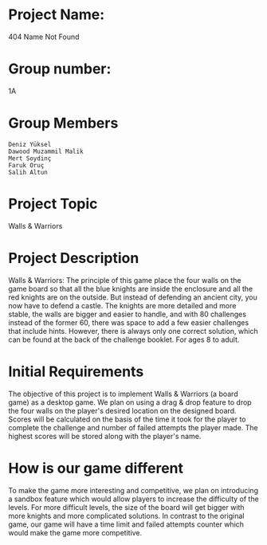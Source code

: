 # Project Name: 
404 Name Not Found
	
# Group number: 
1A
	
# Group Members
	Deniz Yüksel
	Dawood Muzammil Malik
	Mert Soydinç	
	Faruk Oruç	
	Salih Altun
	
# Project Topic
Walls & Warriors

# Project Description
Walls & Warriors: The principle of this game place the four walls on the game board so that all the blue knights are inside the enclosure and all the red knights are on the outside. But instead of defending an ancient city, you now have to defend a castle. The knights are more detailed and more stable, the walls are bigger and easier to handle, and with 80 challenges instead of the former 60, there was space to add a few easier challenges that include hints. However, there is always only one correct solution, which can be found at the back of the challenge booklet. For ages 8 to adult.
	
# Initial Requirements
The objective of this project is to implement Walls & Warriors (a board game) as a desktop game. 
We plan on using a drag & drop feature to drop the four walls on the player's desired location on the designed board. Scores will be calculated on the basis of the time it took for the player to complete the challenge and number of failed attempts the player made. The highest scores will be stored along with the player's name. 
	
# How is our game different
To make the game more interesting and competitive, we plan on introducing a sandbox feature which would allow players to increase the difficulty of the levels. For more difficult levels, the size of the board will get bigger with more knights and more complicated solutions. In contrast to the original game, our game will have a time limit and failed attempts counter which would make the game more competitive. 
